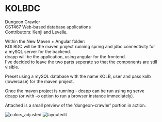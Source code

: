 # KOLBDC
Dungeon Crawler  
CST467 Web-based database applications  
Contributors: Kenji and Levelle.  

Within the New Maven + Angular folder:  
KOLBDC will be the maven project running spring and jdbc connectivity for a mySQL server for the backend.  
dcapp will be the application, using angular for the frontend.  
I've decided to leave the two parts seperate so that the components are still visible.  

Preset using a mySQL database with the name KOLB, user and pass kolb (lowercase) for the maven project.

Once the maven project is running - dcapp can be run using ng serve dcapp (or with -o option to run a browser instance immediately).

Attached is a small preview of the 'dungeon-crawler' portion in action.

![colors_adjusted](https://user-images.githubusercontent.com/57305222/118189022-dd44a900-b406-11eb-96c9-1a2bfefca43d.png)
![layoutedit](https://user-images.githubusercontent.com/57305222/118189029-e03f9980-b406-11eb-8702-693964e2fad4.png)

